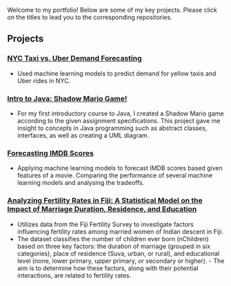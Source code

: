 Welcome to my portfolio! Below are some of my key projects. Please click on the titles to lead you to the corresponding repositories.

## Projects
### [NYC Taxi vs. Uber Demand Forecasting](https://github.com/melissadputri/nyc-taxi-demand-forecasting)
- Used machine learning models to predict demand for yellow taxis and Uber rides in NYC.

### [Intro to Java: Shadow Mario Game!](https://github.com/melissadputri/shadow-mario-game)
- For my first introductory course to Java, I created a Shadow Mario game according to the given assignment specifications. This project gave me insight to concepts in Java programming such as abstract classes, interfaces, as well as creating a UML diagram.

### [Forecasting IMDB Scores](https://github.com/melissadputri/imdb-forecasting)
- Applying machine learning models to forecast IMDB scores based given features of a movie. Comparing the performance of several machine learning models and analysing the tradeoffs.
### [Analyzing Fertility Rates in Fiji: A Statistical Model on the Impact of Marriage Duration, Residence, and Education](https://melissadputri.github.io/Analyzing_Fertility_Rates.zip)
- Utilizes data from the Fiji Fertility Survey to investigate factors influencing fertility rates among married women of Indian descent in Fiji.
- The dataset classifies the number of children ever born (nChildren) based on three key factors: the duration of marriage (grouped in six categories), place of residence (Suva, urban, or rural), and educational level (none, lower primary, upper primary, or secondary or higher). - The aim is to determine how these factors, along with their potential interactions, are related to fertility rates.

